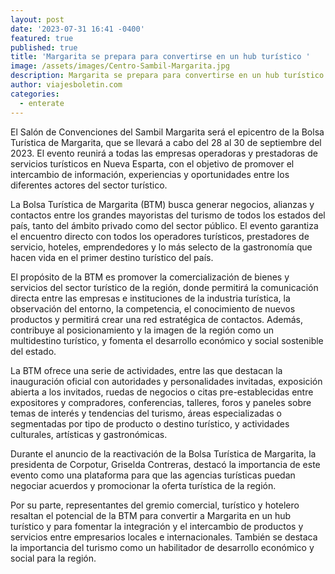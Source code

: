 ```yaml
---
layout: post
date: '2023-07-31 16:41 -0400'
featured: true
published: true
title: 'Margarita se prepara para convertirse en un hub turístico '
image: /assets/images/Centro-Sambil-Margarita.jpg
description: Margarita se prepara para convertirse en un hub turístico
author: viajesboletin.com
categories:
  - enterate
---
```

El Salón de Convenciones del Sambil Margarita será el epicentro de la Bolsa Turística de Margarita, que se llevará a cabo del 28 al 30 de septiembre del 2023. El evento reunirá a todas las empresas operadoras y prestadoras de servicios turísticos en Nueva Esparta, con el objetivo de promover el intercambio de información, experiencias y oportunidades entre los diferentes actores del sector turístico.

La Bolsa Turística de Margarita (BTM) busca generar negocios, alianzas y contactos entre los grandes mayoristas del turismo de todos los estados del país, tanto del ámbito privado como del sector público. El evento garantiza el encuentro directo con todos los operadores turísticos, prestadores de servicio, hoteles, emprendedores y lo más selecto de la gastronomía que hacen vida en el primer destino turístico del país.

El propósito de la BTM es promover la comercialización de bienes y servicios del sector turístico de la región, donde permitirá la comunicación directa entre las empresas e instituciones de la industria turística, la observación del entorno, la competencia, el conocimiento de nuevos productos y permitirá crear una red estratégica de contactos. Además, contribuye al posicionamiento y la imagen de la región como un multidestino turístico, y fomenta el desarrollo económico y social sostenible del estado.

La BTM ofrece una serie de actividades, entre las que destacan la inauguración oficial con autoridades y personalidades invitadas, exposición abierta a los invitados, ruedas de negocios o citas pre-establecidas entre expositores y compradores, conferencias, talleres, foros y paneles sobre temas de interés y tendencias del turismo, áreas especializadas o segmentadas por tipo de producto o destino turístico, y actividades culturales, artísticas y gastronómicas.

Durante el anuncio de la reactivación de la Bolsa Turística de Margarita, la presidenta de Corpotur, Griselda Contreras, destacó la importancia de este evento como una plataforma para que las agencias turísticas puedan negociar acuerdos y promocionar la oferta turística de la región.

Por su parte, representantes del gremio comercial, turístico y hotelero resaltan el potencial de la BTM para convertir a Margarita en un hub turístico y para fomentar la integración y el intercambio de productos y servicios entre empresarios locales e internacionales. También se destaca la importancia del turismo como un habilitador de desarrollo económico y social para la región.
